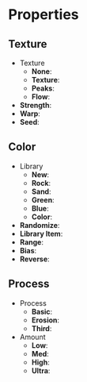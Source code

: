 

# Properties


## Texture

- Texture
  - **None**: <desc>
  - **Texture**: <desc>
  - **Peaks**: <desc>
  - **Flow**: <desc>
- **Strength**: 
- **Warp**: 
- **Seed**: 

## Color

- Library
  - **New**: <desc>
  - **Rock**: <desc>
  - **Sand**: <desc>
  - **Green**: <desc>
  - **Blue**: <desc>
  - **Color**: <desc>
- **Randomize**: 
- **Library Item**: 
- **Range**: 
- **Bias**: 
- **Reverse**: 

## Process

- Process
  - **Basic**: <desc>
  - **Erosion**: <desc>
  - **Third**: <desc>
- Amount
  - **Low**: <desc>
  - **Med**: <desc>
  - **High**: <desc>
  - **Ultra**: <desc>



